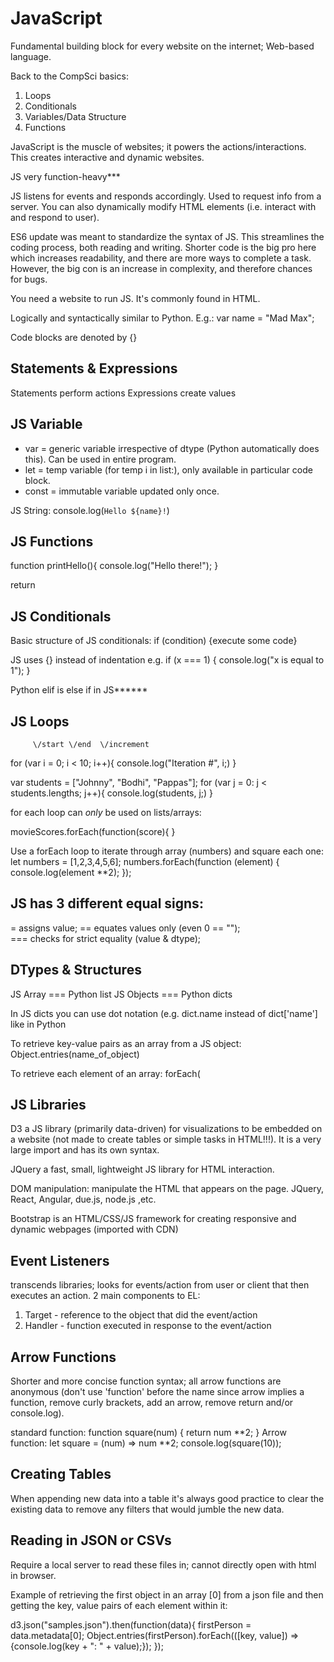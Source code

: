 # JavaScript

Fundamental building block for every website on the internet; Web-based language.

Back to the CompSci basics:
1. Loops
2. Conditionals
3. Variables/Data Structure
4. Functions

JavaScript is the muscle of websites; it powers the actions/interactions. This creates interactive and dynamic websites.

JS very function-heavy***

JS listens for events and responds accordingly. Used to request info from a server. You can also dynamically modify HTML elements (i.e. interact with and respond to user).

ES6 update was meant to standardize the syntax of JS. This streamlines the coding process, both reading and writing. Shorter code is the big pro here which increases readability, and there are more ways to complete a task. However, the big con is an increase in complexity, and therefore chances for bugs.

You need a website to run JS. It's commonly found in HTML.

Logically and syntactically similar to Python.
E.g.: var name = "Mad Max";

Code blocks are denoted by {}

## Statements & Expressions

Statements perform actions
Expressions create values

## JS Variable

- var = generic variable irrespective of dtype (Python automatically does this). Can be used in entire program.
- let = temp variable (for temp i in list:), only available in particular code block.
- const = immutable variable updated only once.

JS String: console.log(`Hello ${name}!`) 

## JS Functions

function printHello(){
	console.log("Hello there!");
}

return 

## JS Conditionals

Basic structure of JS conditionals:
if (condition) {execute some code}

JS uses {} instead of indentation
e.g. if (x === 1) {
    console.log("x is equal to 1");
}

Python elif is else if in JS******

## JS Loops

         \/start \/end  \/increment
for (var i = 0; i < 10; i++){
    console.log("Iteration #", i;)
}

var students = ["Johnny", "Bodhi", "Pappas"];
for (var j = 0: j < students.lengths; j++){
    console.log(students, j;)
}

for each loop can *only* be used on lists/arrays:

movieScores.forEach(function(score){
}

Use a forEach loop to iterate through array (numbers) and square each one:
	let numbers = [1,2,3,4,5,6];
	numbers.forEach(function (element) {
		console.log(element **2);
	});

## JS has 3 different equal signs: 

= assigns value; 
== equates values only (even 0 == "");  
=== checks for strict equality (value & dtype);

## DTypes & Structures

JS Array === Python list
JS Objects === Python dicts

In JS dicts you can use dot notation (e.g. dict.name instead of dict['name'] like in Python

To retrieve key-value pairs as an array from a JS object: Object.entries(name_of_object)

To retrieve each element of an array: forEach(

## JS Libraries

D3 a JS library (primarily data-driven) for visualizations to be embedded on a website (not made to create tables or simple tasks in HTML!!!). It is a very large import and has its own syntax.

JQuery a fast, small, lightweight JS library for HTML interaction.

DOM manipulation: manipulate the HTML that appears on the page. JQuery, React, Angular, due.js, node.js ,etc.

Bootstrap is an HTML/CSS/JS framework for creating responsive and dynamic webpages (imported with CDN)

## Event Listeners
transcends libraries; looks for events/action from user or client that then executes an action.
2 main components to EL:
1. Target - reference to the object that did the event/action
2. Handler - function executed in response to the event/action

## Arrow Functions

Shorter and more concise function syntax; all arrow functions are anonymous (don't use 'function' before the name since arrow implies a function, remove curly brackets, add an arrow, remove return and/or console.log).

standard function: function square(num) {
			return num **2;
			}
Arrow function: let square = (num) => num **2;
		console.log(square(10));


## Creating Tables

When appending new data into a table it's always good practice to clear the existing data to remove any filters that would jumble the new data.

## Reading in JSON or CSVs
Require a local server to read these files in; cannot directly open with html in browser.

Example of retrieving the first object in an array [0] from a json file and then getting the key, value pairs of each element within it:

d3.json("samples.json").then(function(data){
    firstPerson = data.metadata[0];
    Object.entries(firstPerson).forEach(([key, value]) =>
        {console.log(key + ": " + value);});
});
			